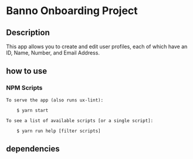 # Banno Onboarding Project

## Description
This app allows you to create and edit user profiles, each of which have an ID, Name, Number, and Email Address.

## how to use

### NPM Scripts
    To serve the app (also runs ux-lint):

        $ yarn start 

    To see a list of available scripts [or a single script]: 
    
        $ yarn run help [filter scripts]

## dependencies
